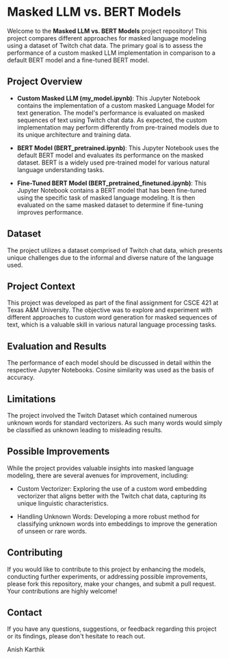 # Masked LLM vs. BERT Models

Welcome to the **Masked LLM vs. BERT Models** project repository! This project compares different approaches for masked language modeling using a dataset of Twitch chat data. The primary goal is to assess the performance of a custom masked LLM implementation in comparison to a default BERT model and a fine-tuned BERT model.

## Project Overview

- **Custom Masked LLM (my_model.ipynb)**: This Jupyter Notebook contains the implementation of a custom masked Language Model for text generation. The model's performance is evaluated on masked sequences of text using Twitch chat data. As expected, the custom implementation may perform differently from pre-trained models due to its unique architecture and training data.

- **BERT Model (BERT_pretrained.ipynb)**: This Jupyter Notebook uses the default BERT model and evaluates its performance on the masked dataset. BERT is a widely used pre-trained model for various natural language understanding tasks.

- **Fine-Tuned BERT Model (BERT_pretrained_finetuned.ipynb)**: This Jupyter Notebook contains a BERT model that has been fine-tuned using the specific task of masked language modeling. It is then evaluated on the same masked dataset to determine if fine-tuning improves performance.

## Dataset

The project utilizes a dataset comprised of Twitch chat data, which presents unique challenges due to the informal and diverse nature of the language used.

## Project Context

This project was developed as part of the final assignment for CSCE 421 at Texas A&M University. The objective was to explore and experiment with different approaches to custom word generation for masked sequences of text, which is a valuable skill in various natural language processing tasks.

## Evaluation and Results

The performance of each model should be discussed in detail within the respective Jupyter Notebooks. Cosine similarity was used as the basis of accuracy.

## Limitations

The project involved the Twitch Dataset which contained numerous unknown words for standard vectorizers. As such many words would simply be classified as unknown leading to misleading results. 

## Possible Improvements

While the project provides valuable insights into masked language modeling, there are several avenues for improvement, including:

- Custom Vectorizer: Exploring the use of a custom word embedding vectorizer that aligns better with the Twitch chat data, capturing its unique linguistic characteristics.

- Handling Unknown Words: Developing a more robust method for classifying unknown words into embeddings to improve the generation of unseen or rare words.

## Contributing

If you would like to contribute to this project by enhancing the models, conducting further experiments, or addressing possible improvements, please fork this repository, make your changes, and submit a pull request. Your contributions are highly welcome!

## Contact

If you have any questions, suggestions, or feedback regarding this project or its findings, please don't hesitate to reach out.

Anish Karthik
